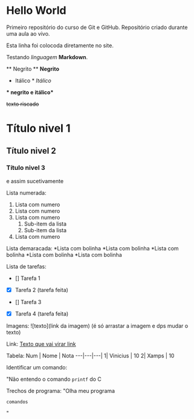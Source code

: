 # Hello World
 Primeiro repositório do curso de Git e GitHub.
 Repositório criado durante uma aula ao vivo.
 
Esta linha foi colocoda diretamente no site.

Testando *linguagem* **Markdown**.

** Negrito **
__Negrito__ 

* Itálico *
_Itálico_

__* negrito e itálico*__

~~texto riscado~~

# Título nivel 1
## Título nivel 2
### Título nivel 3
e assim sucetivamente 

Lista numerada:
1. Lista com numero
2. Lista com numero
8. Lista com numero
    1. Sub-item da lista
    1. Sub-item da lista
 2. Lista com numero 

Lista demaracada:
*Lista com bolinha
*Lista com bolinha
*Lista com bolinha
    *Lista com bolinha
*Lista com bolinha

Lista de tarefas:
- [] Tarefa 1
- [x] Tarefa 2 (tarefa feita)
- [] Tarefa 3
- [x] Tarefa 4 (tarefa feita)

Imagens:
![texto](link da imagem) (é só arrastar a imagem e dps mudar o texto)

Link:
[Texto que vai virar link](Link)

Tabela:
Num | Nome | Nota 
---|---|---|
1| Vinicius | 10
2| Xamps | 10

Identificar um comando:

"Não entendo o comando `printf` do C

Trechos de programa:
"Olha meu programa
```
comandos
```
"


